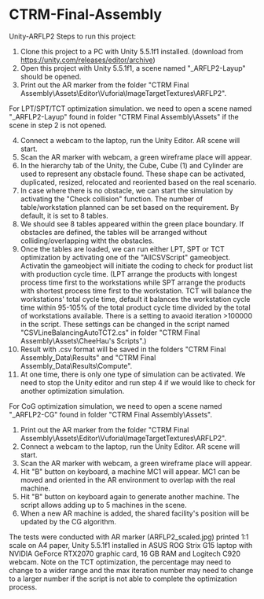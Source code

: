 # CTRM-Final-Assembly
 Unity-ARFLP2
Steps to run this project: 
1. Clone this project to a PC with Unity 5.5.1f1 installed. (download from https://unity.com/releases/editor/archive)
2. Open this project with Unity 5.5.1f1, a scene named "_ARFLP2-Layup" should be opened.
3. Print out the AR marker from the folder "CTRM Final Assembly\Assets\Editor\Vuforia\ImageTargetTextures\ARFLP2".

For LPT/SPT/TCT optimization simulation. we need to open a scene named "_ARFLP2-Layup" found in folder "CTRM Final Assembly\Assets" if the scene in step 2 is not opened.

4. Connect a webcam to the laptop, run the Unity Editor. AR scene will start.
5. Scan the AR marker with webcam, a green wireframe place will appear.
6. In the hierarchy tab of the Unity, the Cube, Cube (1) and Cylinder are used to represent any obstacle found. These shape can be activated, duplicated, resized, relocated and reoriented based on the real scenario.
7. In case where there is no obstacle, we can start the simulation by activating the "Check collision" function. The number of table/workstation planned can be set based on the requirement. By default, it is set to 8 tables. 
8. We should see 8 tables appeared within the green place boundary. If obstacles are defined, the tables will be arranged without colliding/overlapping witht the obstacles.
9. Once the tables are loaded, we can run either LPT, SPT or TCT optimization by activating one of the "AllCSVScript" gameobject. Activatin the gameobject will initiate the coding to check for product list with production cycle time. (LPT arrange the products with longest process time first to the workstations while SPT arrange the products with shortest process time first to the workstation. TCT will balance the workstations' total cycle time, default it balances the workstation cycle time within 95-105% of the total product cycle time divided by the total of workstations available. There is a setting to avaoid iteration >100000 in the script. These settings can be changed in the script named "CSVLineBalancingAutoTCT2.cs" in folder "CTRM Final Assembly\Assets\CheeHau's Scripts".)
10. Result with .csv format will be saved in the folders "CTRM Final Assembly\_Data\Results" and "CTRM Final Assembly\_Data\Results\Compute". 
11. At one time, there is only one type of simulation can be activated. We need to stop the Unity editor and run step 4 if we would like to check for another optimization simulation.

For CoG optimization simulation, we need to open a scene named "_ARFLP2-CG" found in folder "CTRM Final Assembly\Assets". 
1. Print out the AR marker from the folder "CTRM Final Assembly\Assets\Editor\Vuforia\ImageTargetTextures\ARFLP2".
2. Connect a webcam to the laptop, run the Unity Editor. AR scene will start.
3. Scan the AR marker with webcam, a green wireframe place will appear.
4. Hit "B" button on keyboard, a machine MC1 will appear. MC1 can be moved and oriented in the AR environment to overlap with the real machine.
5. Hit "B" button on keyboard again to generate another machine. The script allows adding up to 5 machines in the scene.
6. When a new AR machine is added, the shared facility's position will be updated by the CG algorithm.

The tests were conducted with AR marker (ARFLP2_scaled.jpg) printed 1:1 scale on A4 paper, Unity 5.5.1f1 installed in ASUS ROG Strix G15 laptop with NVIDIA GeForce RTX2070 graphic card, 16 GB RAM and Logitech C920 webcam. 
Note on the TCT optimization, the percentage may need to change to a wider range and the max iteration number may need to change to a larger number if the script is not able to complete the optimization process. 
